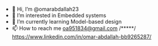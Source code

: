 - 👋 Hi, I’m @omarabdallah23
- 👀 I’m interested in Embedded systems
- 🌱 I’m currently learning Model-based design
- 📫 How to reach me oa951834@gmail.com /*****/ https://www.linkedin.com/in/omar-abdallah-bb9265287/


